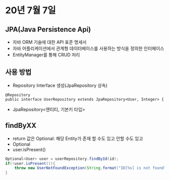# 20년 7월 7일

## JPA(Java Persistence Api)
+ 자바 ORM 기술에 대한 API 표준 명세서
+ 자바 어플리케이션에서 관계형 데이터베이스를 사용하는 방식을 정의한 인터페이스
+ EntityManager를 통해 CRUD 처리

## 사용 방법
+ Repository Interface 생성(JpaRepository 상속)
```
@Repository
public interface UserRepository extends JpaRepository<User, Integer> {
```
+ JpaRepository<엔티티, 기본키 타입>

## findByXX
+ return 값은 Optional<Entity>: 해당 Entity가 존재 할 수도 있고 안할 수도 있고
+ Optional<User>
+ user.isPresent()
```java
Optional<User> user = userRepository.findById(id);
if(!user.isPresent()){
    throw new UserNotFoundException(String.format("ID[%s] is not found",id));
}
```

